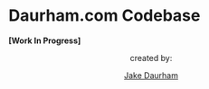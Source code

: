 # Daurham.com Codebase
**[Work In Progress]**

<div align="center">
created by:

[Jake Daurham](https://github.com/daurham)



</div>
